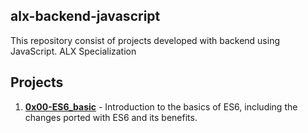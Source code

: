 ## alx-backend-javascript

This repository consist of projects developed with backend using JavaScript. ALX Specialization 

## Projects
1. **[0x00-ES6_basic](./0x00-ES6_basic/)** - Introduction to the basics of ES6, including the changes ported with ES6 and its benefits.